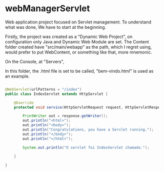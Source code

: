 # webManagerServlet

Web application project focused on Servlet management. To understand what was done, We have to start at the beginning.

Firstly, the project was created as a "Dynamic Web Project", on configuration only Java and Dynamic Web Module are set.
The Content folder created have "src/main/webapp" as the path, which I regret using, would prefer to put WebContent, or something like that, more mnemonic.

On the Console, at "Servers", 

In this folder, the .html file is set to be called, "bem-vindo.html" is used as an example.

```java

@WebServlet(urlPatterns = "/index")
public class IndexServlet extends HttpServlet {

	@Override
	protected void service(HttpServletRequest request, HttpServletResponse response) throws IOException {

		PrintWriter out = response.getWriter();
		out.println("<html>");
		out.println("<body>");
		out.println("Congratulations, you have a Servlet running.");
		out.println("</body>");
		out.println("</html>");

		System.out.println("O servlet foi IndexServlet chamado.");
		
	}

}

```
